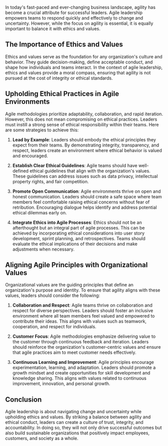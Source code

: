 
In today's fast-paced and ever-changing business landscape, agility has become a crucial attribute for successful leaders. Agile leadership empowers teams to respond quickly and effectively to change and uncertainty. However, while the focus on agility is essential, it is equally important to balance it with ethics and values.

## The Importance of Ethics and Values

Ethics and values serve as the foundation for any organization's culture and behavior. They guide decision-making, define acceptable conduct, and shape how individuals and teams interact. In the context of agile leadership, ethics and values provide a moral compass, ensuring that agility is not pursued at the cost of integrity or ethical standards.

## Upholding Ethical Practices in Agile Environments

Agile methodologies prioritize adaptability, collaboration, and rapid iteration. However, this does not mean compromising on ethical practices. Leaders must instill a strong sense of ethical responsibility within their teams. Here are some strategies to achieve this:

1. **Lead by Example**: Leaders should embody the ethical principles they expect from their teams. By demonstrating integrity, transparency, and respect, leaders create an environment where ethical behavior is valued and encouraged.
    
2. **Establish Clear Ethical Guidelines**: Agile teams should have well-defined ethical guidelines that align with the organization's values. These guidelines can address issues such as data privacy, intellectual property rights, and fair competition.
    
3. **Promote Open Communication**: Agile environments thrive on open and honest communication. Leaders should create a safe space where team members feel comfortable raising ethical concerns without fear of retribution. Encouraging dialogue helps identify and address potential ethical dilemmas early on.
    
4. **Integrate Ethics into Agile Processes**: Ethics should not be an afterthought but an integral part of agile processes. This can be achieved by incorporating ethical considerations into user story development, sprint planning, and retrospectives. Teams should evaluate the ethical implications of their decisions and make adjustments when necessary.
    

## Aligning Agile Principles with Organizational Values

Organizational values are the guiding principles that define an organization's purpose and identity. To ensure that agility aligns with these values, leaders should consider the following:

1. **Collaboration and Respect**: Agile teams thrive on collaboration and respect for diverse perspectives. Leaders should foster an inclusive environment where all team members feel valued and empowered to contribute their ideas. This aligns with values such as teamwork, cooperation, and respect for individuals.
    
2. **Customer Focus**: Agile methodologies emphasize delivering value to the customer through continuous feedback and iteration. Leaders should reinforce the organization's customer-centric values and ensure that agile practices aim to meet customer needs effectively.
    
3. **Continuous Learning and Improvement**: Agile principles encourage experimentation, learning, and adaptation. Leaders should promote a growth mindset and create opportunities for skill development and knowledge sharing. This aligns with values related to continuous improvement, innovation, and personal growth.
    

## Conclusion

Agile leadership is about navigating change and uncertainty while upholding ethics and values. By striking a balance between agility and ethical conduct, leaders can create a culture of trust, integrity, and accountability. In doing so, they will not only drive successful outcomes but also build sustainable organizations that positively impact employees, customers, and society as a whole.
